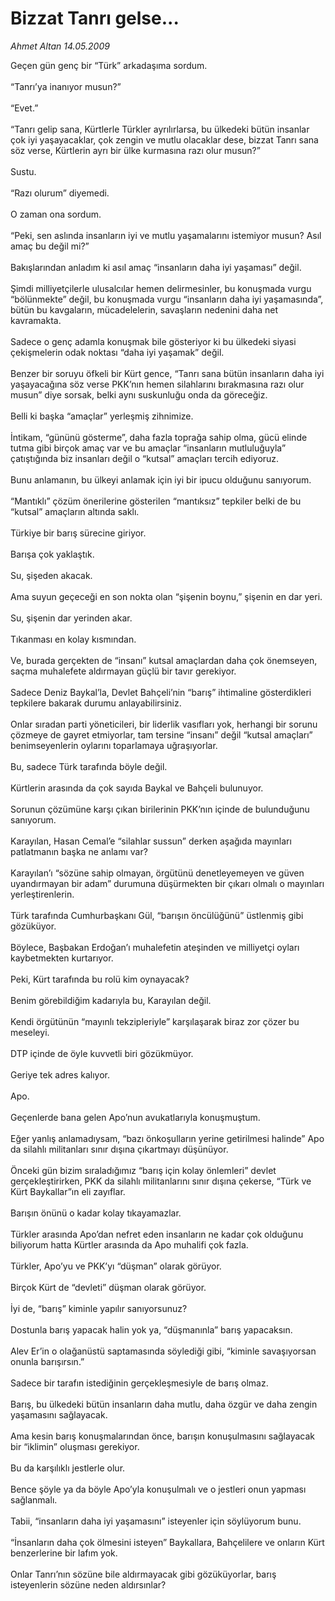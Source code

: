 # Bizzat Tanrı gelse...

*Ahmet Altan 14.05.2009*

<div class="taraf_structure_2col_1zq">
<div class="margen_n">



 <p>Geçen gün genç bir “Türk” arkadaşıma sordum. <br/><br/>“Tanrı’ya inanıyor musun?” <br/><br/>“Evet.” <br/><br/>“Tanrı gelip sana, Kürtlerle Türkler ayrılırlarsa, bu ülkedeki bütün insanlar çok iyi yaşayacaklar, çok zengin ve mutlu olacaklar dese, bizzat Tanrı sana söz verse, Kürtlerin ayrı bir ülke kurmasına razı olur musun?” <br/><br/>Sustu. <br/><br/>“Razı olurum” diyemedi. <br/><br/>O zaman ona sordum. <br/><br/>“Peki, sen aslında insanların iyi ve mutlu yaşamalarını istemiyor musun? Asıl amaç bu değil mi?” <br/><br/>Bakışlarından anladım ki asıl amaç “insanların daha iyi yaşaması” değil. <br/><br/>Şimdi milliyetçilerle ulusalcılar hemen delirmesinler, bu konuşmada vurgu “bölünmekte” değil, bu konuşmada vurgu “insanların daha iyi yaşamasında”, bütün bu kavgaların, mücadelelerin, savaşların nedenini daha net kavramakta. <br/><br/>Sadece o genç adamla konuşmak bile gösteriyor ki bu ülkedeki siyasi çekişmelerin odak noktası “daha iyi yaşamak” değil. <br/><br/>Benzer bir soruyu öfkeli bir Kürt gence, “Tanrı sana bütün insanların daha iyi yaşayacağına söz verse PKK’nın hemen silahlarını bırakmasına razı olur musun” diye sorsak, belki aynı suskunluğu onda da göreceğiz. <br/><br/>Belli ki başka “amaçlar” yerleşmiş zihnimize. <br/><br/>İntikam, “gününü gösterme”, daha fazla toprağa sahip olma, gücü elinde tutma gibi birçok amaç var ve bu amaçlar “insanların mutluluğuyla” çatıştığında biz insanları değil o “kutsal” amaçları tercih ediyoruz. <br/><br/>Bunu anlamanın, bu ülkeyi anlamak için iyi bir ipucu olduğunu sanıyorum. <br/><br/>“Mantıklı” çözüm önerilerine gösterilen “mantıksız” tepkiler belki de bu “kutsal” amaçların altında saklı. <br/><br/>Türkiye bir barış sürecine giriyor. <br/><br/>Barışa çok yaklaştık. <br/><br/>Su, şişeden akacak. <br/><br/>Ama suyun geçeceği en son nokta olan “şişenin boynu,” şişenin en dar yeri. <br/><br/>Su, şişenin dar yerinden akar. <br/><br/>Tıkanması en kolay kısmından. <br/><br/>Ve, burada gerçekten de “insanı” kutsal amaçlardan daha çok önemseyen, saçma muhalefete aldırmayan güçlü bir tavır gerekiyor. <br/><br/>Sadece Deniz Baykal’la, Devlet Bahçeli’nin “barış” ihtimaline gösterdikleri tepkilere bakarak durumu anlayabilirsiniz. <br/><br/>Onlar sıradan parti yöneticileri, bir liderlik vasıfları yok, herhangi bir sorunu çözmeye de gayret etmiyorlar, tam tersine “insanı” değil “kutsal amaçları” benimseyenlerin oylarını toparlamaya uğraşıyorlar. <br/><br/>Bu, sadece Türk tarafında böyle değil. <br/><br/>Kürtlerin arasında da çok sayıda Baykal ve Bahçeli bulunuyor. <br/><br/>Sorunun çözümüne karşı çıkan birilerinin PKK’nın içinde de bulunduğunu sanıyorum. <br/><br/>Karayılan, Hasan Cemal’e “silahlar sussun” derken aşağıda mayınları patlatmanın başka ne anlamı var? <br/><br/>Karayılan’ı “sözüne sahip olmayan, örgütünü denetleyemeyen ve güven uyandırmayan bir adam” durumuna düşürmekten bir çıkarı olmalı o mayınları yerleştirenlerin. <br/><br/>Türk tarafında Cumhurbaşkanı Gül, “barışın öncülüğünü” üstlenmiş gibi gözüküyor. <br/><br/>Böylece, Başbakan Erdoğan’ı muhalefetin ateşinden ve milliyetçi oyları kaybetmekten kurtarıyor. <br/><br/>Peki, Kürt tarafında bu rolü kim oynayacak? <br/><br/>Benim görebildiğim kadarıyla bu, Karayılan değil. <br/><br/>Kendi örgütünün “mayınlı tekzipleriyle” karşılaşarak biraz zor çözer bu meseleyi. <br/><br/>DTP içinde de öyle kuvvetli biri gözükmüyor. <br/><br/>Geriye tek adres kalıyor. <br/><br/>Apo. <br/><br/>Geçenlerde bana gelen Apo’nun avukatlarıyla konuşmuştum. <br/><br/>Eğer yanlış anlamadıysam, “bazı önkoşulların yerine getirilmesi halinde” Apo da silahlı militanları sınır dışına çıkartmayı düşünüyor. <br/><br/>Önceki gün bizim sıraladığımız “barış için kolay önlemleri” devlet gerçekleştirirken, PKK da silahlı militanlarını sınır dışına çekerse, “Türk ve Kürt Baykallar”ın eli zayıflar. <br/><br/>Barışın önünü o kadar kolay tıkayamazlar. <br/><br/>Türkler arasında Apo’dan nefret eden insanların ne kadar çok olduğunu biliyorum hatta Kürtler arasında da Apo muhalifi çok fazla. <br/><br/>Türkler, Apo’yu ve PKK’yı “düşman” olarak görüyor. <br/><br/>Birçok Kürt de “devleti” düşman olarak görüyor. <br/><br/>İyi de, “barış” kiminle yapılır sanıyorsunuz? <br/><br/>Dostunla barış yapacak halin yok ya, “düşmanınla” barış yapacaksın. <br/><br/>Alev Er’in o olağanüstü saptamasında söylediği gibi, “kiminle savaşıyorsan onunla barışırsın.” <br/><br/>Sadece bir tarafın istediğinin gerçekleşmesiyle de barış olmaz. <br/><br/>Barış, bu ülkedeki bütün insanların daha mutlu, daha özgür ve daha zengin yaşamasını sağlayacak. <br/><br/>Ama kesin barış konuşmalarından önce, barışın konuşulmasını sağlayacak bir “iklimin” oluşması gerekiyor. <br/><br/>Bu da karşılıklı jestlerle olur. <br/><br/>Bence şöyle ya da böyle Apo’yla konuşulmalı ve o jestleri onun yapması sağlanmalı. <br/><br/>Tabii, “insanların daha iyi yaşamasını” isteyenler için söylüyorum bunu. <br/><br/>“İnsanların daha çok ölmesini isteyen” Baykallara, Bahçelilere ve onların Kürt benzerlerine bir lafım yok. <br/><br/>Onlar Tanrı’nın sözüne bile aldırmayacak gibi gözüküyorlar, barış isteyenlerin sözüne neden aldırsınlar?</p>
<br/>
<br/>
<br/>



<br/>


<div id="taraf_not">
</div>

</div>


</div>

